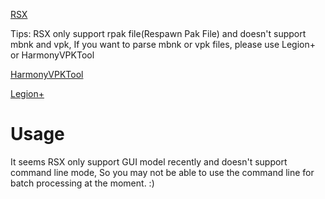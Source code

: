 [RSX](https://github.com/r-ex/rsx)

Tips: RSX only support rpak file(Respawn Pak File) and doesn't support mbnk and vpk, If you want to parse mbnk or vpk files, please use Legion+ or HarmonyVPKTool

[HarmonyVPKTool](https://github.com/harmonytf/HarmonyVPKTool)

[Legion+](https://github.com/r-ex/LegionPlus)


# Usage
It seems RSX only support GUI model recently and doesn't support command line mode, So you may not be able to use the command line for batch processing at the moment. :)
